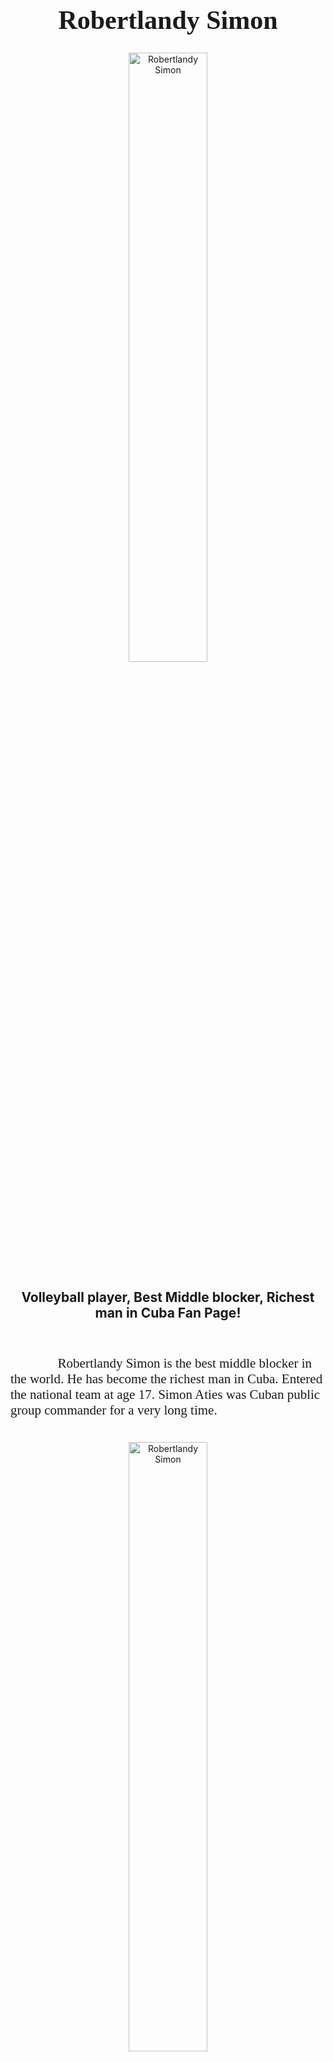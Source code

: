 
<h1 style="font-family:Brush Script MT; font-size:300%;" align="center" > <b> Robertlandy Simon </b></h1>
<div align="center">
    <img    src="https://i.ytimg.com/vi/KUg7lV6hqeU/maxresdefault.jpg"
            title="Robertlandy Simon"
            width="50%"
            height="50%" 
            />
            
</div>

<h2 align="center" > Volleyball player, Best Middle blocker, Richest man in Cuba Fan Page! </h2>

<br>

<p style = "text-indent: 2cm; font-family: Comic Sans MS; font-size:150%">
            Robertlandy Simon is the best middle blocker in the world. He has become the richest man in Cuba. Entered the national team at age 17. Simon Aties was Cuban public group commander for a very long time.
    
</p>

<br>

<div align="center">
    <img    src=https://oncubanews.com/wp-content/uploads/2019/09/cuba-voly-simon.jpg
            title="Robertlandy Simon"
            width="50%"
            height="50%" 
            />

<p style = "text index: 2cm; font-family: Comic Sans MS; font-size:150%">
            Robertlandy Simón is a Cuban volleyball player. Member of Cuba men national volleyball team from 2005–2010 and from 2019 to present day. Italian club Cucine Lube Civitanova, 2009 NORCECA Champion, silver medalist of the 2010 World Championship, double South Korean Champion (2015, 2016).
 
    
<div align="center">
     <img src="https://i.ytimg.com/vi/k9ltvpW8gko/maxresdefault.jpg"
     title="Robertlandy Simon"
     width="50%"
     height="50%"
     />
<p style = "text index: 2cm; font-family: Comic Sans MS; font-size:150%">
            On October 10, 2010 he achieved silver medal. He was Best Blocker of the tournament. Simon was champion of the Italian Cup 2013/14 and of the Challenge Cup 2012/13 . He used to be the world’s Best Middle Blocker before he left Cuba after the 2010 World Championship. Simon won 2014 Club World Championship. He was the most expensive player in South Korea League from 2014 to 2016.
    
    <td><a href="https://www.youtube.com/watch?v=k9ltvpW8gko"> Robertlandy Simon Aties</a></td>
   </p>
   
<br>


<table>
    <tr>
        <th>Name</th>
        <td>Robertlandy Simon</td>
    </tr>
    <tr>
        <th>Age</th>
        <td>34</td>
    </tr>
    <tr>
        <th>Birthday</th>
        <td>11 June 1987</td>
    </tr>
        <tr>
        <th>Nationality</th>
        <td>Cuba</td>
    </tr>
    <tr>
        <th>Weight</th>
        <td>246.9 lbs</td>
    </tr>
    <tr>
        <th>Place of Birth</th>
        <td>Guantanamo Cuba</td>
    </tr>
    <tr>
        <th>Star sign</th>
        <td>Gemini</td>
    </tr>
    <tr>
        <th>Height</th>
      <td>(6'9)</td>  
    </tr>
    <tr>
        <th>Championships</th>
        <td>19championships</td>
    </tr>
    <tr>
        <th>MVP</th>
        <td>22</td>
   
</table>


<br><br>

<p>
    <i>Made by: <u></u> on December 7, 2021</i>
</p>
